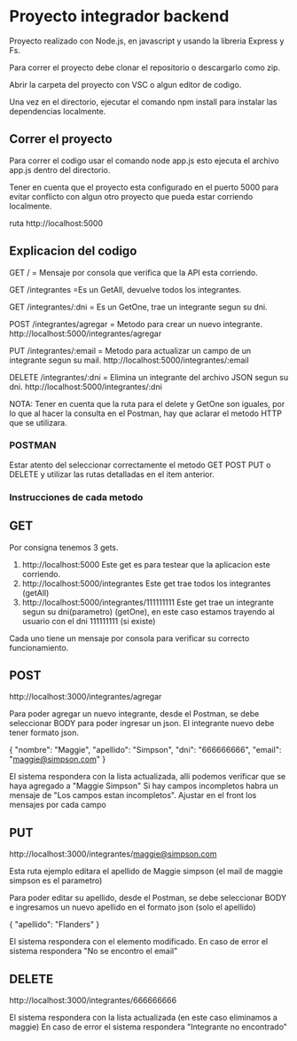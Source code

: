 # Proyecto integrador backend

Proyecto realizado con Node.js, en javascript y usando la libreria Express y Fs.

Para correr el proyecto debe clonar el repositorio o descargarlo como zip.

Abrir la carpeta del proyecto con VSC o algun editor de codigo.

Una vez en el directorio, ejecutar el comando npm install para instalar las dependencias localmente.

## Correr el proyecto

Para correr el codigo usar el comando node app.js esto ejecuta el archivo app.js dentro del directorio.

Tener en cuenta que el proyecto esta configurado en el puerto 5000 para evitar conflicto con algun otro proyecto que pueda estar corriendo localmente.

ruta http://localhost:5000

## Explicacion del codigo

GET / = Mensaje por consola que verifica que la API esta corriendo.

GET /integrantes =Es un GetAll, devuelve todos los integrantes.

GET /integrantes/:dni = Es un GetOne, trae un integrante segun su dni.

POST /integrantes/agregar = Metodo para crear un nuevo integrante. http://localhost:5000/integrantes/agregar

PUT /integrantes/:email = Metodo para actualizar un campo de un integrante segun su mail. http://localhost:5000/integrantes/:email

DELETE /integrantes/:dni = Elimina un integrante del archivo JSON segun su dni. http://localhost:5000/integrantes/:dni

NOTA: Tener en cuenta que la ruta para el delete y GetOne son iguales, por lo que al hacer la consulta en el Postman, hay que aclarar el metodo HTTP que se utilizara.

### POSTMAN

Estar atento del seleccionar correctamente el metodo GET POST PUT o DELETE y utilizar las rutas detalladas en el item anterior.

### Instrucciones de cada metodo

## GET

Por consigna tenemos 3 gets.

1. http://localhost:5000 Este get es para testear que la aplicacion este corriendo.
2. http://localhost:5000/integrantes Este get trae todos los integrantes (getAll)
3. http://localhost:5000/integrantes/111111111 Este get trae un integrante segun su dni(parametro) (getOne), en este caso estamos trayendo al usuario con el dni 111111111 (si existe)

Cada uno tiene un mensaje por consola para verificar su correcto funcionamiento.

## POST

http://localhost:3000/integrantes/agregar

Para poder agregar un nuevo integrante, desde el Postman, se debe seleccionar BODY para poder ingresar un json.
El integrante nuevo debe tener formato json.

{
"nombre": "Maggie",
"apellido": "Simpson",
"dni": "666666666",
"email": "maggie@simpson.com"
}

El sistema respondera con la lista actualizada, alli podemos verificar que se haya agregado a "Maggie Simpson"
Si hay campos incompletos habra un mensaje de "Los campos estan incompletos". Ajustar en el front los mensajes por cada campo

## PUT

http://localhost:3000/integrantes/maggie@simpson.com

Esta ruta ejemplo editara el apellido de Maggie simpson (el mail de maggie simpson es el parametro)

Para poder editar su apellido, desde el Postman, se debe seleccionar BODY e ingresamos un nuevo apellido en el formato json (solo el apellido)

{
"apellido": "Flanders"
}

El sistema respondera con el elemento modificado.
En caso de error el sistema respondera "No se encontro el email"

## DELETE

http://localhost:3000/integrantes/666666666

El sistema respondera con la lista actualizada (en este caso eliminamos a maggie)
En caso de error el sistema respondera "Integrante no encontrado"
